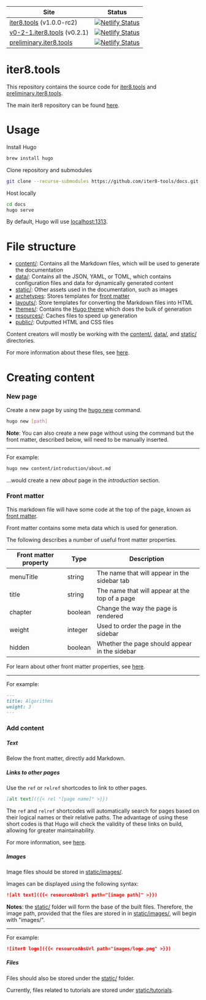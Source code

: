 | Site | Status
|------|-------
| [iter8.tools](https://iter8.tools) (v1.0.0-rc2) | [![Netlify Status](https://api.netlify.com/api/v1/badges/5e3faba2-d2ae-4252-b829-b9cb639bc5df/deploy-status)](https://app.netlify.com/sites/iter8/deploys)
| [v0-2-1.iter8.tools](https://v0-2-1.iter8.tools) (v0.2.1) | [![Netlify Status](https://api.netlify.com/api/v1/badges/2cf9563c-c421-4f95-9f95-962d1920abc7/deploy-status)](https://app.netlify.com/sites/vigilant-euler-f4a765/deploys)
| [preliminary.iter8.tools](https://preliminary.iter8.tools) | [![Netlify Status](https://api.netlify.com/api/v1/badges/8e53cd9b-0cf4-4b3b-8db6-dee596b99bf1/deploy-status)](https://app.netlify.com/sites/preliminary-iter8/deploys)

# iter8.tools

This repository contains the source code for [iter8.tools](https://iter8.tools) and
[preliminary.iter8.tools](https://preliminary.iter8.tools).

The main iter8 repository can be found [here](https://github.com/iter8-tools/iter8).

# Usage

Install Hugo

```bash
brew install hugo
```

Clone repository and submodules

```bash
git clone --recurse-submodules https://github.com/iter8-tools/docs.git
```

Host locally

```bash
cd docs
hugo serve
```

By default, Hugo will use [localhost:1313](localhost:1313).

# File structure

* [content/](content/): Contains all the Markdown files, which will be used to generate the documentation
* [data/](data/): Contains all the JSON, YAML, or TOML, which contains configuration files and data for dynamically generated content
* [static/](static/): Other assets used in the documentation, such as images
* [archetypes](archetypes): Stores templates for [front matter](https://gohugo.io/content-management/front-matter/)
* [layouts/](layouts): Store templates for converting the Markdown files into HTML
* [themes/](themes): Contains the [Hugo theme](https://themes.gohugo.io/) which does the bulk of generation
* [resources/](resources): Caches files to speed up generation
* [public/](public/): Outputted HTML and CSS files

Content creators will mostly be working with the [content/](content/), [data/](data/), and [static/](static/) directories.

For more information about these files, see [here](https://gohugo.io/getting-started/directory-structure/).

# Creating content

### New page

Create a new page by using the [hugo new](https://gohugo.io/commands/hugo_new/) command.

```bash
hugo new [path]
```

**Note**: You can also create a new page without using the command but the front matter, described below, will need to be manually inserted.

***

For example:

```bash
hugo new content/introduction/about.md
```

...would create a new _about_ page in the _introduction_ section.

### Front matter

This markdown file will have some code at the top of the page, known as [front matter](https://gohugo.io/content-management/front-matter/).

Front matter contains some meta data which is used for generation.

The following describes a number of useful front matter properties.

| Front matter property | Type | Description
|-----------------------|------|------------
| menuTitle | string | The name that will appear in the sidebar tab
| title | string | The name that will appear at the top of a page
| chapter | boolean | Change the way the page is rendered
| weight | integer | Used to order the page in the sidebar
| hidden | boolean | Whether the page should appear in the sidebar

For learn about other front matter properties, see [here](https://themes.gohugo.io//theme/hugo-theme-learn/en/cont/pages/#front-matter-configuration).

***

For example:

```md
---
title: Algorithms
weight: 3
---
```

### Add content

##### Text

Below the front matter, directly add Markdown.

##### Links to other pages

Use the `ref` or `relref` shortcodes to link to other pages.

```md
[alt text]({{< rel "[page name]" >}})
```

The `ref` and `relref` shortcodes will automatically search for pages based on their logical names or their relative paths. The advantage of using these short codes is that Hugo will check the validity of these links on build, allowing for greater maintainability.

For more information, see [here](https://gohugo.io/content-management/shortcodes/#ref-and-relref).
                                               
##### Images

Image files should be stored in [static/images/](static/images/).

Images can be displayed using the following syntax:

```md
![alt text]({{< resourceAbsUrl path="[image path]" >}})
```

**Notes**: the [static/](static/) folder will form the base of the built files. Therefore, the image path, provided that the files are stored in in [static/images/](static/images/), will begin with "images/".

***

For example:

```md
![iter8 logo]({{< resourceAbsUrl path="images/logo.png" >}})
```

##### Files

Files should also be stored under the [static/](static/) folder.

Currently, files related to tutorials are stored under [static/tutorials](static/tutorials).